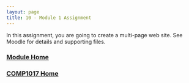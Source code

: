 ```yaml
---
layout: page
title: 10 - Module 1 Assignment
---
```

In this assignment, you are going to create a multi-page web site. See Moodle for details and supporting files.

### [Module Home](../module1.md)

### [COMP1017 Home](../../)